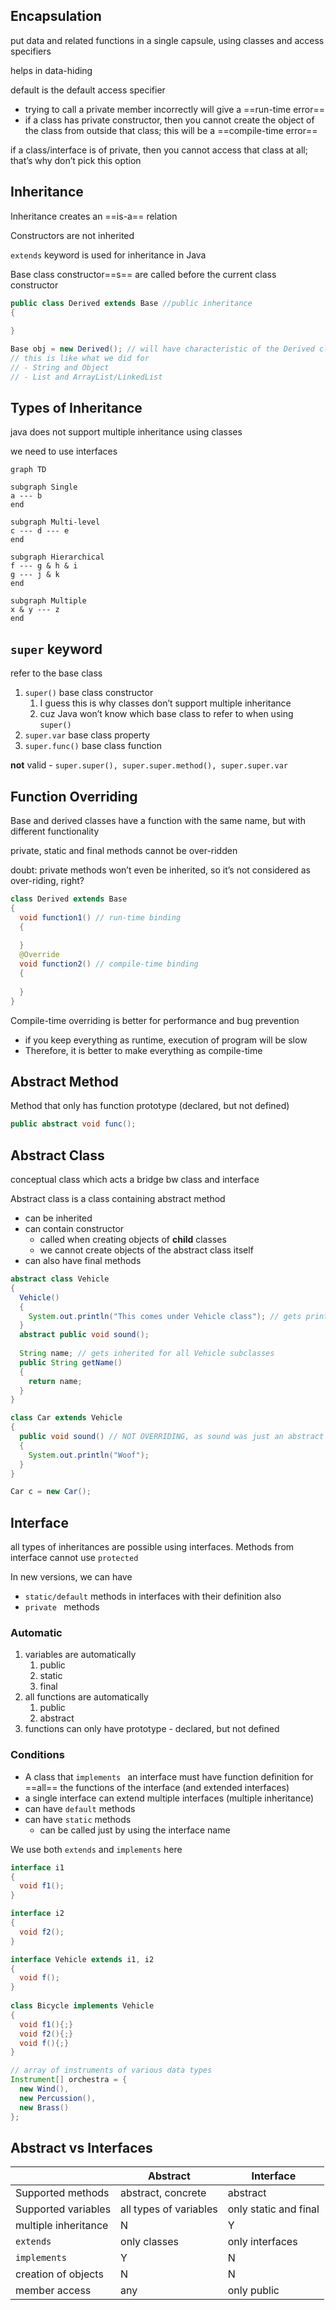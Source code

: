 ## Encapsulation

put data and related functions in a single capsule, using classes and access specifiers

helps in data-hiding

default is the default access specifier

- trying to call a private member incorrectly will give a ==run-time error==
- if a class has private constructor, then you cannot create the object of the class from outside that class; this will be a ==compile-time error==

if a class/interface is of private, then you cannot access that class at all; that’s why don’t pick this option

## Inheritance

Inheritance creates an ==is-a== relation

Constructors are not inherited

`extends` keyword is used for inheritance in Java

Base class constructor==s== are called before the current class constructor

``` java
public class Derived extends Base //public inheritance
{
  
}

Base obj = new Derived(); // will have characteristic of the Derived class
// this is like what we did for
// - String and Object
// - List and ArrayList/LinkedList
```

## Types of Inheritance

java does not support multiple inheritance using classes

we need to use interfaces

``` mermaid
graph TD

subgraph Single
a --- b
end

subgraph Multi-level
c --- d --- e
end

subgraph Hierarchical
f --- g & h & i
g --- j & k
end

subgraph Multiple
x & y --- z
end
```

## `super` keyword

refer to the base class

1. `super()` base class constructor
   1. I guess this is why classes don’t support multiple inheritance
   2. cuz Java won’t know which base class to refer to when using `super()`
2. `super.var` base class property
3. `super.func()` base class function

**not** valid - `super.super(), super.super.method(), super.super.var`

## Function Overriding

Base and derived classes have a function with the same name, but with different functionality

private, static and final methods cannot be over-ridden

doubt: private methods won’t even be inherited, so it’s not considered as over-riding, right?

``` java
class Derived extends Base
{
  void function1() // run-time binding
  {
    
  }
  @Override
  void function2() // compile-time binding
  {
    
  }
}
```

Compile-time overriding is better for performance and bug prevention

- if you keep everything as runtime, execution of program will be slow
- Therefore, it is better to make everything as compile-time

## Abstract Method

Method that only has function prototype (declared, but not defined)

``` java
public abstract void func();
```

## Abstract Class

conceptual class which acts a bridge bw class and interface

Abstract class is a class containing abstract method

- can be inherited
- can contain constructor
    - called when creating objects of **child** classes
    - we cannot create objects of the abstract class itself
- can also have final methods

``` java
abstract class Vehicle
{
  Vehicle()
  {
  	System.out.println("This comes under Vehicle class"); // gets printed when creating object of any Vehicle subclasses
  }
  abstract public void sound();
  
  String name; // gets inherited for all Vehicle subclasses
  public String getName() 
  {
    return name;
  }
}

class Car extends Vehicle
{ 
  public void sound() // NOT OVERRIDING, as sound was just an abstract method in base class
  {
    System.out.println("Woof");
  }
}

Car c = new Car();
```

## Interface

all types of inheritances are possible using interfaces. Methods from interface cannot use `protected`

In new versions, we can have

- `static/default` methods in interfaces with their definition also
- `private ` methods

### Automatic

1. variables are automatically
   1. public
   2. static
   3. final
2. all functions are automatically
   1. public
   2. abstract
3. functions can only have prototype - declared, but not defined

### Conditions
- A class that `implements ` an interface must have function definition for ==all== the functions of the interface (and extended interfaces)
- a single interface can extend multiple interfaces (multiple inheritance)
- can have `default` methods
- can have `static` methods
    - can be called just by using the interface name

We use both `extends` and `implements` here

``` java
interface i1
{
  void f1();
}

interface i2
{
  void f2();
}

interface Vehicle extends i1, i2
{
  void f();
}
  
class Bicycle implements Vehicle
{
  void f1(){;}
  void f2(){;}
  void f(){;}
}

// array of instruments of various data types
Instrument[] orchestra = {
  new Wind(),
  new Percussion(),
  new Brass()
};
```

## Abstract vs Interfaces

|                      | Abstract               | Interface             |
| -------------------- | ---------------------- | --------------------- |
| Supported methods    | abstract, concrete     | abstract              |
| Supported variables  | all types of variables | only static and final |
| multiple inheritance | N                      | Y                     |
| `extends`            | only classes           | only interfaces       |
| `implements`         | Y                      | N                     |
| creation of objects  | N                      | N                     |
| member access        | any                    | only public           |